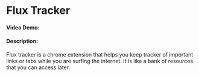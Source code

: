 # Flux Tracker
#### Video Demo:  
#### Description:
Flux tracker is a chrome extension that helps you keep tracker of important links or tabs while you are surfing the internet.
It is like a bank of resources that you can access later.
